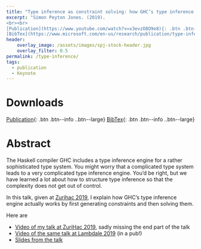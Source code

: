 ```yaml
---
title: "Type inference as constraint solving: how GHC’s type inference engine actually works"
excerpt: "Simon Peyton Jones. (2019). 
<br><br>
[Publication](https://www.youtube.com/watch?v=x3evzO8O9e8){: .btn .btn--info ..btn--large}
[BibTex](https://www.microsoft.com/en-us/research/publication/type-inference-as-constraint-solving-how-ghcs-type-inference-engine-actually-works/bibtex/){: .btn .btn--info ..btn--large}"
header:
    overlay_image: /assets/images/spj-stock-header.jpg 
    overlay_filter: 0.5
permalink: /type-inference/
tags:  
  - publication 
  - Keynote
---
```


# Downloads
<!-- this H1 (denoted by the single octothorpe before the word 'Downloads') should remain unchanged. --> 
[Publication](https://www.microsoft.com/en-us/research/uploads/prod/2019/07/autodiff-icfp-2019.pdf){: .btn .btn--info ..btn--large}
[BibTex](https://www.microsoft.com/en-us/research/publication/efficient-differentiable-programming-in-a-functional-array-processing-language/bibtex/){: .btn .btn--info ..btn--large}
<!-- Both "publication" and "Bibtext" should remain unchanged. The links, however, should be adjusted... --> 

# Abstract 
The Haskell compiler GHC includes a type inference engine for a rather sophisticated type system.  You might worry that a complicated type system leads to a very complicated type inference engine.   You’d be right, but we have learned a lot about how to structure type inference so that the complexity does not get out of control.

In this talk, given at [Zurihac 2019](https://zfoh.ch/zurihac2019/), I explain how GHC’s type inference engine actually works by first generating constraints and then solving them.

Here are
- [Video of my talk at ZuriHac 2019](https://www.youtube.com/watch?v=x3evzO8O9e8), sadly missing the end part of the talk
- [Video of the same talk at Lambdale 2019](https://www.youtube.com/watch?v=-TJGhGa04F8) (in a pub!)
- [Slides from the talk](https://www.microsoft.com/en-us/research/uploads/prod/2019/08/Type-inference-as-constraint-solving-Jun-19.pptx)


